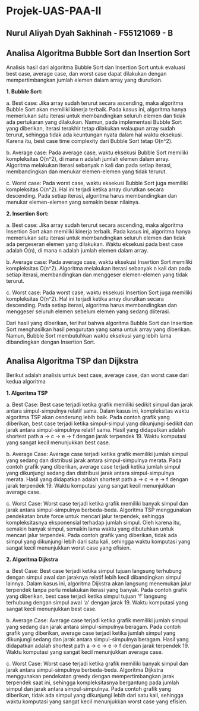 # Projek-UAS-PAA-II
## Nurul Aliyah Dyah Sakhinah - F55121069 - B

## **Analisa Algoritma Bubble Sort dan Insertion Sort**
Analisis hasil dari algoritma Bubble Sort dan Insertion Sort untuk evaluasi best case, average case, dan worst case dapat dilakukan dengan mempertimbangkan jumlah elemen dalam array yang diurutkan.

**1. Bubble Sort:**

a. Best case: Jika array sudah terurut secara ascending, maka algoritma Bubble Sort akan memiliki kinerja terbaik. Pada kasus ini, algoritma hanya memerlukan satu iterasi untuk membandingkan seluruh elemen dan tidak ada pertukaran yang dilakukan. Namun, pada implementasi Bubble Sort yang diberikan, iterasi terakhir tetap dilakukan walaupun array sudah terurut, sehingga tidak ada keuntungan nyata dalam hal waktu eksekusi. Karena itu, best case time complexity dari Bubble Sort tetap O(n^2).

b. Average case: Pada average case, waktu eksekusi Bubble Sort memiliki kompleksitas O(n^2), di mana n adalah jumlah elemen dalam array. Algoritma melakukan iterasi sebanyak n kali dan pada setiap iterasi, membandingkan dan menukar elemen-elemen yang tidak terurut.

c. Worst case: Pada worst case, waktu eksekusi Bubble Sort juga memiliki kompleksitas O(n^2). Hal ini terjadi ketika array diurutkan secara descending. Pada setiap iterasi, algoritma harus membandingkan dan menukar elemen-elemen yang semakin besar nilainya.

**2. Insertion Sort:**

a. Best case: Jika array sudah terurut secara ascending, maka algoritma Insertion Sort akan memiliki kinerja terbaik. Pada kasus ini, algoritma hanya memerlukan satu iterasi untuk membandingkan seluruh elemen dan tidak ada pergeseran elemen yang dilakukan. Waktu eksekusi pada best case adalah O(n), di mana n adalah jumlah elemen dalam array.

b. Average case: Pada average case, waktu eksekusi Insertion Sort memiliki kompleksitas O(n^2). Algoritma melakukan iterasi sebanyak n kali dan pada setiap iterasi, membandingkan dan menggeser elemen-elemen yang tidak terurut.

c. Worst case: Pada worst case, waktu eksekusi Insertion Sort juga memiliki kompleksitas O(n^2). Hal ini terjadi ketika array diurutkan secara descending. Pada setiap iterasi, algoritma harus membandingkan dan menggeser seluruh elemen sebelum elemen yang sedang diiterasi.

Dari hasil yang diberikan, terlihat bahwa algoritma Bubble Sort dan Insertion Sort menghasilkan hasil pengurutan yang sama untuk array yang diberikan. Namun, Bubble Sort membutuhkan waktu eksekusi yang lebih lama dibandingkan dengan Insertion Sort.



## **Analisa Algoritma TSP dan Dijkstra**
Berikut adalah analisis untuk best case, average case, dan worst case dari kedua algoritma

**1. Algoritma TSP**

a. Best Case: Best case terjadi ketika grafik memiliki sedikit simpul dan jarak antara simpul-simpulnya relatif sama. Dalam kasus ini, kompleksitas waktu algoritma TSP akan cenderung lebih baik. Pada contoh grafik yang diberikan, best case terjadi ketika simpul-simpul yang dikunjungi sedikit dan jarak antara simpul-simpulnya relatif sama. Hasil yang didapatkan adalah shortest path a -> c -> e -> f dengan jarak terpendek 19. Waktu komputasi yang sangat kecil menunjukkan best case.

b. Average Case: Average case terjadi ketika grafik memiliki jumlah simpul yang sedang dan distribusi jarak antara simpul-simpulnya merata. Pada contoh grafik yang diberikan, average case terjadi ketika jumlah simpul yang dikunjungi sedang dan distribusi jarak antara simpul-simpulnya merata. Hasil yang didapatkan adalah shortest path a -> c -> e -> f dengan jarak terpendek 19. Waktu komputasi yang sangat kecil menunjukkan average case.

c. Worst Case: Worst case terjadi ketika grafik memiliki banyak simpul dan jarak antara simpul-simpulnya berbeda-beda. Algoritma TSP menggunakan pendekatan brute force untuk mencari jalur terpendek, sehingga kompleksitasnya eksponensial terhadap jumlah simpul. Oleh karena itu, semakin banyak simpul, semakin lama waktu yang dibutuhkan untuk mencari jalur terpendek. Pada contoh grafik yang diberikan, tidak ada simpul yang dikunjungi lebih dari satu kali, sehingga waktu komputasi yang sangat kecil menunjukkan worst case yang efisien.

**2. Algoritma Dijkstra**

a. Best Case: Best case terjadi ketika simpul tujuan langsung terhubung dengan simpul awal dan jaraknya relatif lebih kecil dibandingkan simpul lainnya. Dalam kasus ini, algoritma Dijkstra akan langsung menemukan jalur terpendek tanpa perlu melakukan iterasi yang banyak. Pada contoh grafik yang diberikan, best case terjadi ketika simpul tujuan 'f' langsung terhubung dengan simpul awal 'a' dengan jarak 19. Waktu komputasi yang sangat kecil menunjukkan best case.

b. Average Case: Average case terjadi ketika grafik memiliki jumlah simpul yang sedang dan jarak antara simpul-simpulnya beragam. Pada contoh grafik yang diberikan, average case terjadi ketika jumlah simpul yang dikunjungi sedang dan jarak antara simpul-simpulnya beragam. Hasil yang didapatkan adalah shortest path a -> c -> e -> f dengan jarak terpendek 19. Waktu komputasi yang sangat kecil menunjukkan average case.

c. Worst Case: Worst case terjadi ketika grafik memiliki banyak simpul dan jarak antara simpul-simpulnya berbeda-beda. Algoritma Dijkstra menggunakan pendekatan greedy dengan mempertimbangkan jarak terpendek saat ini, sehingga kompleksitasnya bergantung pada jumlah simpul dan jarak antara simpul-simpulnya. Pada contoh grafik yang diberikan, tidak ada simpul yang dikunjungi lebih dari satu kali, sehingga waktu komputasi yang sangat kecil menunjukkan worst case yang efisien.

